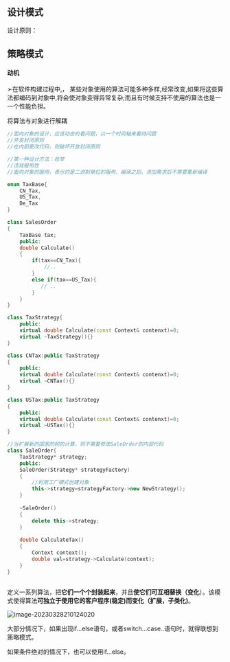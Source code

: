 ## 设计模式

设计原则：







## 策略模式

#### 动机

➢在软件构建过程中,， 某些对象使用的算法可能多种多样,经常改变,如果将这些算法都编码到对象中,将会使对象变得异常复杂;而且有时候支持不使用的算法也是一一个性能负担。



将算法与对象进行解耦

```c++
//面向对象的设计，应该动态的看问题，以一个时间轴来看待问题
//开发封闭原则
//在内部更改代码，则破坏开放封闭原则

//第一种设计方法：枚举
//违背服用性
//面向对象的服用，表示的是二进制单位的服用，编译之后，添加需求后不需要重新编译

enum TaxBase{
    CN_Tax,
    US_Tax,
    De_Tax
}

class SalesOrder
{
    TaxBase tax;
    public:
    double Calculate()
    {
        if(tax==CN_Tax){
            //..
        }
        else if(tax==US_Tax){
           // ..
        }
    }
}

class TaxStrategy{
    public:
    virtual double Calculate(const Context& contenxt)=0;
    virtual ~TaxStrategy(){}
}

class CNTax:public TaxStrategy
{
    public:
    virtual double Calculate(const Context& contenxt)=0;
    virtual ~CNTax(){}
}

class USTax:public TaxStrategy
{
    public:
    virtual double Calculate(const Context& contenxt)=0;
    virtual ~USTax(){}
}

//当扩展新的国家的税的计算，则不需要修改SaleOrder的内部代码
class SaleOrder{
    TaxStrategy* strategy;
    public:
    SaleOrder(Strategy* strategyFactory)
    {
        //利用工厂模式创建对象
        this->strategy=strategyFactory->new NewStrategy();
    }
    
    ~SaleOrder()
    {
        delete this->strategy;
    }
    
    double CalculateTax()
    {
        Context context();
        double val=strategy->Calculate(context);
    }
}



```

定义一系列算法，把**它们一个个封装起来**，并且**使它们可互相替换（变化**）。该模式使得算法**可独立于使用它的客户程序(稳定)而变化（扩展，子类化)**。



![image-20230328210124020](C:\Users\A\AppData\Roaming\Typora\typora-user-images\image-20230328210124020.png)



大部分情况下，如果出现if...else语句，或者switch...case..语句时，就得联想到策略模式。

如果条件绝对的情况下，也可以使用if...else。

